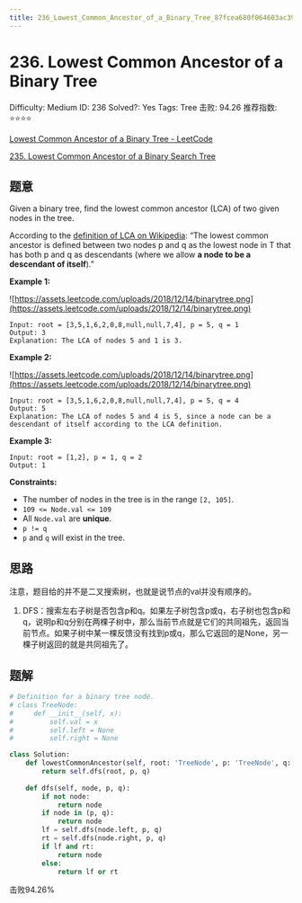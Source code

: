 ```yaml
---
title: 236_Lowest_Common_Ancestor_of_a_Binary_Tree_87fcea680f064603ac391a6b7abb4b9f
---
```


# 236. Lowest Common Ancestor of a Binary Tree

Difficulty: Medium
ID: 236
Solved?: Yes
Tags: Tree
击败: 94.26
推荐指数: ⭐⭐⭐⭐

[Lowest Common Ancestor of a Binary Tree - LeetCode](https://leetcode.com/problems/lowest-common-ancestor-of-a-binary-tree/)

[235. Lowest Common Ancestor of a Binary Search Tree](235%20Lowest%20Common%20Ancestor%20of%20a%20Binary%20Search%20Tree%20ef7423c384804b41913e46988e21fc6b.md) 

## 题意

Given a binary tree, find the lowest common ancestor (LCA) of two given nodes in the tree.

According to the [definition of LCA on Wikipedia](https://en.wikipedia.org/wiki/Lowest_common_ancestor): “The lowest common ancestor is defined between two nodes p and q as the lowest node in T that has both p and q as descendants (where we allow **a node to be a descendant of itself**).”

**Example 1:**

![https://assets.leetcode.com/uploads/2018/12/14/binarytree.png](https://assets.leetcode.com/uploads/2018/12/14/binarytree.png)

```
Input: root = [3,5,1,6,2,0,8,null,null,7,4], p = 5, q = 1
Output: 3
Explanation: The LCA of nodes 5 and 1 is 3.

```

**Example 2:**

![https://assets.leetcode.com/uploads/2018/12/14/binarytree.png](https://assets.leetcode.com/uploads/2018/12/14/binarytree.png)

```
Input: root = [3,5,1,6,2,0,8,null,null,7,4], p = 5, q = 4
Output: 5
Explanation: The LCA of nodes 5 and 4 is 5, since a node can be a descendant of itself according to the LCA definition.

```

**Example 3:**

```
Input: root = [1,2], p = 1, q = 2
Output: 1

```

**Constraints:**

- The number of nodes in the tree is in the range `[2, 105]`.
- `109 <= Node.val <= 109`
- All `Node.val` are **unique**.
- `p != q`
- `p` and `q` will exist in the tree.

## 思路

注意，题目给的并不是二叉搜索树，也就是说节点的val并没有顺序的。

1. DFS：搜索左右子树是否包含p和q。如果左子树包含p或q，右子树也包含p和q，说明p和q分别在两棵子树中，那么当前节点就是它们的共同祖先，返回当前节点。如果子树中某一棵反馈没有找到p或q，那么它返回的是None，另一棵子树返回的就是共同祖先了。

## 题解

```python
# Definition for a binary tree node.
# class TreeNode:
#     def __init__(self, x):
#         self.val = x
#         self.left = None
#         self.right = None

class Solution:
    def lowestCommonAncestor(self, root: 'TreeNode', p: 'TreeNode', q: 'TreeNode') -> 'TreeNode':
        return self.dfs(root, p, q)
        
    def dfs(self, node, p, q):
        if not node:
            return node
        if node in (p, q):
            return node
        lf = self.dfs(node.left, p, q)
        rt = self.dfs(node.right, p, q)
        if lf and rt:
            return node
        else:
            return lf or rt
```

击败94.26%